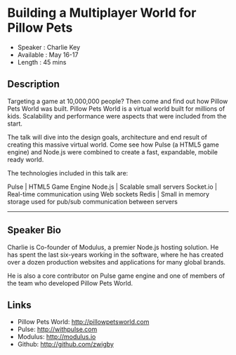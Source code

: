 Building a Multiplayer World for Pillow Pets
========================

* Speaker   :  Charlie Key
* Available :  May 16-17
* Length    :  45 mins

Description
-----------

Targeting a game at 10,000,000 people? Then come and find out how Pillow Pets World was built. Pillow Pets World is a virtual world built for millions of kids. Scalability and performance were aspects that were included from the start.

The talk will dive into the design goals, architecture and end result of creating this massive virtual world. Come see how Pulse (a HTML5 game engine) and Node.js were combined to create a fast, expandable, mobile ready world.

The technologies included in this talk are:

Pulse | HTML5 Game Engine
Node.js | Scalable small servers
Socket.io | Real-time communication using Web sockets
Redis | Small in memory storage used for pub/sub communication between servers

---------------

Speaker Bio
-----------

Charlie is Co-founder of Modulus, a premier Node.js hosting solution. He has spent the last six-years working in the software, where he has created over a dozen production websites and applications for many global brands.

He is also a core contributor on Pulse game engine and one of members of the team who developed Pillow Pets World. 

Links
-----

* Pillow Pets World: http://pillowpetsworld.com
* Pulse: http://withpulse.com
* Modulus: http://modulus.io
* Github: http://github.com/zwigby
